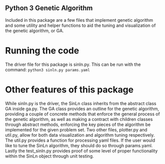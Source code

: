 ## Python 3 Genetic Algorithm
Included in this package are a few files that implement genetic algorithm and some utility and helper functions to aid the tuning and visualization of the genetic algorithm, or GA.

# Running the code
The driver file for this package is sinln.py. This can be run with the command:
```python3 sinln.py params.yaml```

# Other features of this package
While sinln.py is the driver, the SinLn class inherits from the abstract class GA inside ga.py. The GA class provides an outline for the genetic algorithm, providing a couple of concrete methods that enforce the general process of the genetic algorithm, as well as making a contract with children classes through abstract methods, enforcing the key pieces of the algorithm be implemented for the given problem set. Two other files, plotter.py and util.py, allow for both data visualization and algorithm tuning respectively. The util.py provides a function for processing yaml files. If the user would like to tune the SinLn algorithm, they should do so through params.yaml. Lastly the test_sinln.py provides proof of some level of proper functionality within the SinLn object through unit testing.